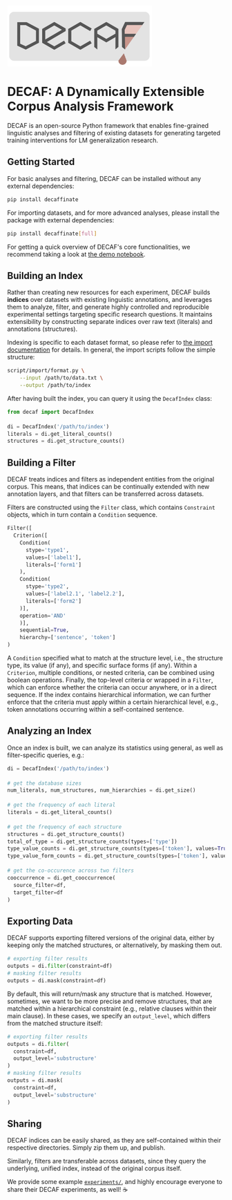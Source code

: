 <img src="decaf.png" alt="DECAF Logo" style="height: 10em"/>

# DECAF: A Dynamically Extensible Corpus Analysis Framework

DECAF is an open-source Python framework that enables fine-grained linguistic analyses and filtering of existing datasets for generating targeted training interventions for LM generalization research.

## Getting Started

For basic analyses and filtering, DECAF can be installed without any external dependencies:

```bash
pip install decaffinate
```

For importing datasets, and for more advanced analyses, please install the package with external dependencies:

```bash
pip install decaffinate[full]
```

For getting a quick overview of DECAF's core functionalities, we recommend taking a look at [the demo notebook](experiments/acl-demo/acl-demo.ipynb).

## Building an Index

Rather than creating new resources for each experiment, DECAF builds **indices** over datasets with existing linguistic annotations, and leverages them to analyze, filter, and generate highly controlled and reproducible experimental settings targeting specific research questions.  It maintains extensibility by constructing separate indices over raw text (literals) and annotations (structures).

Indexing is specific to each dataset format, so please refer to [the import documentation](scripts/import/README.md) for details. In general, the import scripts follow the simple structure:

```bash
script/import/format.py \
	--input /path/to/data.txt \
	--output /path/to/index
```

After having built the index, you can query it using the `DecafIndex` class:

```python
from decaf import DecafIndex

di = DecafIndex('/path/to/index')
literals = di.get_literal_counts()
structures = di.get_structure_counts()
```

## Building a Filter

DECAF treats indices and filters as independent entities from the original corpus. This means, that indices can be continually extended with new annotation layers, and that filters can be transferred across datasets.

Filters are constructed using the `Filter` class, which contains `Constraint` objects, which in turn contain a `Condition` sequence.

```python
Filter([
  Criterion([
    Condition(
      stype='type1',
      values=['label1'],
      literals=['form1']
    ),
    Condition(
      stype='type2',
      values=['label2.1', 'label2.2'],
      literals=['form2']
    )],
    operation='AND'
	)],
	sequential=True,
	hierarchy=['sentence', 'token']
)
```

A `Condition` specified what to match at the structure level, i.e., the structure type, its value (if any), and specific surface forms (if any). Within a `Criterion`, multiple conditions, or nested criteria, can be combined using boolean operations. Finally, the top-level criteria or wrapped in a `Filter`, which can enforce whether the criteria can occur anywhere, or in a direct sequence. If the index contains hierarchical information, we can further enforce that the criteria must apply within a certain hierarchical level, e.g., token annotations occurring within a self-contained sentence.

## Analyzing an Index

Once an index is built, we can analyze its statistics using general, as well as filter-specific queries, e.g.:

```python
di = DecafIndex('/path/to/index')

# get the database sizes
num_literals, num_structures, num_hierarchies = di.get_size()

# get the frequency of each literal
literals = di.get_literal_counts()

# get the frequency of each structure
structures = di.get_structure_counts()
total_of_type = di.get_structure_counts(types=['type'])
type_value_counts = di.get_structure_counts(types=['token'], values=True)
type_value_form_counts = di.get_structure_counts(types=['token'], values=True, literals=True)

# get the co-occurence across two filters
cooccurrence = di.get_cooccurrence(
  source_filter=df,
  target_filter=df
)
```

## Exporting Data

DECAF supports exporting filtered versions of the original data, either by keeping only the matched structures, or alternatively, by masking them out.

```python
# exporting filter results
outputs = di.filter(constraint=df)
# masking filter results
outputs = di.mask(constraint=df)
```

By default, this will return/mask any structure that is matched. However, sometimes, we want to be more precise and remove structures, that are matched within a hierarchical constraint (e.g., relative clauses within their main clause). In these cases, we specify an `output_level`, which differs from the matched structure itself:

```python
# exporting filter results
outputs = di.filter(
  constraint=df,
  output_level='substructure'
)
# masking filter results
outputs = di.mask(
  constraint=df,
  output_level='substructure'
)
```

## Sharing

DECAF indices can be easily shared, as they are self-contained within their respective directories. Simply zip them up, and publish.

Similarly, filters are transferable across datasets, since they query the underlying, unified index, instead of the original corpus itself.

We provide some example [`experiments/`](experiments/), and highly encourage everyone to share their DECAF experiments, as well! ☕️